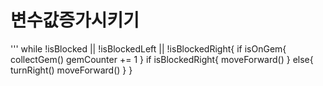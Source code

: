 # 변수값증가시키기

'''
while !isBlocked || !isBlockedLeft || !isBlockedRight{
    if isOnGem{
        collectGem()
        gemCounter += 1
    }
    if isBlockedRight{
        moveForward()
    }
    else{
        turnRight()
        moveForward()
    }
}

